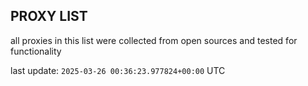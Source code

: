 ## PROXY LIST

all proxies in this list were collected from open sources and tested for functionality

last update: `2025-03-26 00:36:23.977824+00:00` UTC